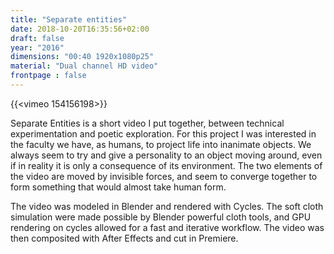 ```yaml
---
title: "Separate entities"
date: 2018-10-20T16:35:56+02:00
draft: false
year: "2016"
dimensions: "00:40 1920x1080p25"
material: "Dual channel HD video"
frontpage : false 
---
```


{{<vimeo 154156198>}}

Separate Entities is a short video I put together, between technical experimentation and poetic exploration. For this project I was interested in the faculty we have, as humans, to project life into inanimate objects. We always seem to try and give a personality to an object moving around, even if in reality it is only a consequence of its environment. The two elements of the video are moved by invisible forces, and seem to converge together to form something that would almost take human form.
					
The video was modeled in Blender and rendered with Cycles. The soft cloth simulation were made possible by Blender powerful cloth  tools, and GPU rendering on cycles allowed for a fast and iterative workflow. The video was then composited with After Effects and cut in Premiere.